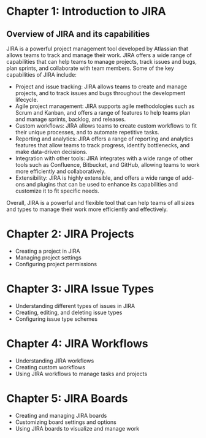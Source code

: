 # Chapter 1: Introduction to JIRA

## Overview of JIRA and its capabilities

JIRA is a powerful project management tool developed by Atlassian that allows teams to track and manage their work. JIRA offers a wide range of capabilities that can help teams to manage projects, track issues and bugs, plan sprints, and collaborate with team members. Some of the key capabilities of JIRA include:

- Project and issue tracking: JIRA allows teams to create and manage projects, and to track issues and bugs throughout the development lifecycle.
- Agile project management: JIRA supports agile methodologies such as Scrum and Kanban, and offers a range of features to help teams plan and manage sprints, backlog, and releases.
- Custom workflows: JIRA allows teams to create custom workflows to fit their unique processes, and to automate repetitive tasks.
- Reporting and analytics: JIRA offers a range of reporting and analytics features that allow teams to track progress, identify bottlenecks, and make data-driven decisions.
- Integration with other tools: JIRA integrates with a wide range of other tools such as Confluence, Bitbucket, and GitHub, allowing teams to work more efficiently and collaboratively.
- Extensibility: JIRA is highly extensible, and offers a wide range of add-ons and plugins that can be used to enhance its capabilities and customize it to fit specific needs.

Overall, JIRA is a powerful and flexible tool that can help teams of all sizes and types to manage their work more efficiently and effectively.

# Chapter 2: JIRA Projects

- Creating a project in JIRA
- Managing project settings
- Configuring project permissions

# Chapter 3: JIRA Issue Types

- Understanding different types of issues in JIRA
- Creating, editing, and deleting issue types
- Configuring issue type schemes

# Chapter 4: JIRA Workflows

- Understanding JIRA workflows
- Creating custom workflows
- Using JIRA workflows to manage tasks and projects

# Chapter 5: JIRA Boards

- Creating and managing JIRA boards
- Customizing board settings and options
- Using JIRA boards to visualize and manage work